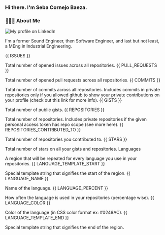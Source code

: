 <h3> Hi there.  I'm Seba Cornejo Baeza.</h3>
<h3> 👨🏻‍💻 About Me </h3>

![My profile on LinkedIn](https://img.shields.io/badge/Seba%20Cornejo%20-LinkedIn-informational?style=appveyor?link=http://linkedin.com/in/sebastian-cornejo-baeza)

I'm a former Sound Engineer, then Software Engineer, and last but not least, a MEng in Industrial Engineering.
 

{{ ISSUES }}

Total number of opened issues across all repositories.
{{ PULL_REQUESTS }}

Total number of opened pull requests across all repositories.
{{ COMMITS }}

Total number of commits across all repositories. Includes commits in private repositories only if you allowed github to show your private contributions on your profile (check out this link for more info).
{{ GISTS }}

Total number of public gists.
{{ REPOSITORIES }}

Total number of repositories. Includes private repositories if the given personal access token has repo scope (see more here).
{{ REPOSITORIES_CONTRIBUTED_TO }}

Total number of repositories you contributed to.
{{ STARS }}

Total number of stars on all your gists and repositories.
Languages

A region that will be repeated for every language you use in your repositories.
{{ LANGUAGE_TEMPLATE_START }}

Special template string that signifies the start of the region.
{{ LANGUAGE_NAME }}

Name of the language.
{{ LANGUAGE_PERCENT }}

How often the language is used in your repositories (percentage wise).
{{ LANGUAGE_COLOR }}

Color of the language (in CSS color format ex: #0248AC).
{{ LANGUAGE_TEMPLATE_END }}

Special template string that signifies the end of the region.

